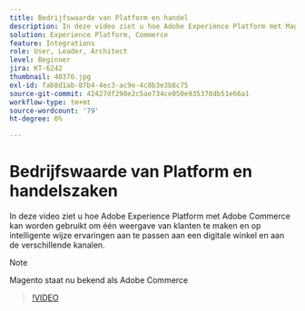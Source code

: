 ```yaml
---
title: Bedrijfswaarde van Platform en handel
description: In deze video ziet u hoe Adobe Experience Platform met Magento Commerce kan worden gebruikt om één weergave van klanten te maken en om de ervaringen op een digitale winkel en via verschillende kanalen op een intelligente manier aan te passen.
solution: Experience Platform, Commerce
feature: Integrations
role: User, Leader, Architect
level: Beginner
jira: KT-6242
thumbnail: 40376.jpg
exl-id: fab8d1ab-87b4-4ec3-ac9e-4c8b3e3b8c75
source-git-commit: 42427df298e2c5ae734ce050e935378db51e66a1
workflow-type: tm+mt
source-wordcount: '79'
ht-degree: 0%

---
```


# Bedrijfswaarde van Platform en handelszaken

In deze video ziet u hoe Adobe Experience Platform met Adobe Commerce kan worden gebruikt om één weergave van klanten te maken en op intelligente wijze ervaringen aan te passen aan een digitale winkel en aan de verschillende kanalen.

>[!NOTE]
>
> Magento staat nu bekend als Adobe Commerce


>[!VIDEO](https://video.tv.adobe.com/v/40376?quality=12&learn=on)

